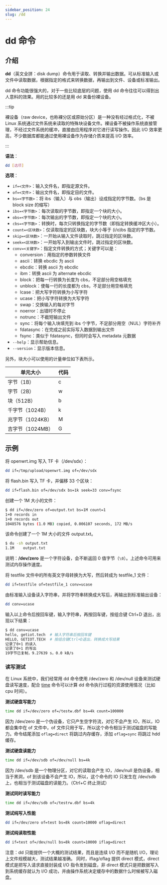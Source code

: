```yaml
---
sidebar_position: 24
slug: /dd
---
```


# dd 命令



## 介绍

**dd**（英文全拼：disk dump）命令用于读取、转换并输出数据。可从标准输入或文件中读取数据，根据指定的格式来转换数据，再输出到文件、设备或标准输出。

dd 命令功能很强大的，对于一些比较底层的问题，使用 dd 命令往往可以得到出人意料的效果。用的比较多的还是用 dd 来备份裸设备。

:::tip

裸设备（raw device，也称裸分区或原始分区）是一种没有经过格式化，不被 Linux 系统通过文件系统来读取的特殊块设备文件。裸设备不被操作系统直接管理，不经过文件系统的缓冲，直接由应用程序对它进行读写操作。因此 I/O 效率更高，不少数据库都能通过使用裸设备作为存储介质来提高 I/O 效率。

:::

**语法**：

```bash
dd [选项]
```

**选项**：

- `if=<文件>`：输入文件名，即指定源文件。
- `of=<文件>`：输出文件名，即指定目的文件。
- `bs=<字节数>`：将 ibs（输入）与 obs（输出）设成指定的字节数。（bs 是  block size 的缩写）
- `ibs=<字节数>`：每次读取的字节数，即指定一个块的大小。
- `obs=<字节数>`：每次输出的字节数，即指定一个块的大小。
- `cbs=<字节数>`：转换时，每次只转换指定的字节数（即指定转换缓冲区大小）。
- `count=<区块数>`：仅读取指定的区块数，块大小等于 (i/o)bs 指定的字节数。
- `skip=<区块数>`：一开始从输入文件读取时，跳过指定的区块数。
- `seek=<区块数>`：一开始写入到输出文件时，跳过指定的区块数。
- `conv=<关键字>`：指定文件转换的方式；关键字可以是：
  - conversion：用指定的参数转换文件
  - ascii：转换 ebcdic 为 ascii
  - ebcdic：转换 ascii 为 ebcdic
  - ibm：转换 ascii 为 alternate ebcdic
  - block：把每一行转换为长度为 cbs，不足部分用空格填充
  - unblock：使每一行的长度都为 cbs，不足部分用空格填充
  - lcase：把大写字符转换为小写字符
  - ucase：把小写字符转换为大写字符
  - swap：交换输入的每对字节
  - noerror：出错时不停止
  - notrunc：不截短输出文件
  - sync：将每个输入块填充到 ibs 个字节，不足部分用空（NUL）字符补齐
  - fdatasync：在完成之前实际写入数据到输出文件
  - fsync：类似于 fdatasync，但同时会写入 metadata 元数据
- `--help`：显示帮助信息。
- `--version`：显示版本信息。

另外，块大小可以使用的计量单位如下表所示。

| 单元大小         | 代码 |
| ---------------- | ---- |
| 字节（1B）       | c    |
| 字节（2B）       | w    |
| 块（512B）       | b    |
| 千字节（1024B）  | k    |
| 兆字节（1024KB） | M    |
| 吉字节（1024MB） | G    |



## 示例

将 openwrt.img 写入 TF 卡（/dev/sdx）：

```bash
dd if=/tmp/upload/openwrt.img of=/dev/sdx
```

将 flash.bin 写入 TF 卡，并偏移 33 个区块：

```bash
dd if=flash.bin of=/dev/sdx bs=1k seek=33 conv=fsync
```

创建一个 1M 大小的文件：

```bash
$ dd if=/dev/zero of=output.txt bs=1M count=1
1+0 records in
1+0 records out
1048576 bytes (1.0 MB) copied, 0.006107 seconds, 172 MB/s
```

该命令创建了一个 1M 大小的文件 output.txt。

```bash
$ du -sh output.txt 
1.1M    output.txt
```

说明：**/dev/zero** 是一个字符设备，会不断返回 0 值字节（`\0`）。上述命令可用来测试内存操作速度。

将 testfile 文件中的所有英文字母转换为大写，然后转成为 testfile_1 文件：

```bash
dd if=testfile of=testfile_1 conv=ucase 
```

由标准输入设备读入字符串，并将字符串转换成大写后，再输出到标准输出设备：

```bash
dd conv=ucase 
```

输入以上命令后按回车键，输入字符串，再按回车键，按组合键 Ctrl+D 退出，出现以下结果：

```bash
$ dd conv=ucase
hello, getiot.tech  # 输入字符串后按回车键
HELLO, GETIOT.TECH  # 按组合键Ctrl+D退出，转换成大写结果
记录了0+1 的读入
记录了0+1 的写出
19字节已复制，9.27639 s，0.0 kB/s
```

### 读写测试

在 Linux 系统中，我们经常用 dd 命令使用 /dev/zero 和 /dev/null 设备来测试硬盘读写速度，配合 [time](/linux-command/time) 命令可以计算 dd 命令执行过程的资源使用情况（比如 cpu 时间）。

**测试硬盘写能力**

```bash
time dd if=/dev/zero of=/testw.dbf bs=4k count=100000
```

因为 /dev/zero 是一个伪设备，它只产生空字符流，对它不会产生 IO，所以，IO 都会集中在 of 文件中，of 文件只用于写，所以这个命令相当于测试磁盘的写能力。命令结尾添加 `oflag=direct` 将跳过内存缓存，添加 `oflag=sync` 将跳过 hdd 缓存。

**测试硬盘读能力**

```bash
time dd if=/dev/sdb of=/dev/null bs=4k
```

因为 /dev/sdb 是一个物理分区，对它的读取会产生 IO，/dev/null 是伪设备，相当于黑洞，of 到该设备不会产生 IO，所以，这个命令的 IO 只发生在 /dev/sdb 上，也相当于测试磁盘的读能力。（Ctrl+C 终止测试）

**测试同时读写能力**

```bash
time dd if=/dev/sdb of=/testrw.dbf bs=4k
```

**测试纯写入性能**

```bash
dd if=/dev/zero of=test bs=8k count=10000 oflag=direct
```

**测试纯读取性能**

```bash
dd if=test of=/dev/null bs=8k count=10000 iflag=direct
```

注意：dd 只能提供一个大概的测试结果，而且是连续 I/O 而不是随机 I/O，理论上文件规模越大，测试结果越准确。 同时，iflag/oflag 提供 direct 模式，direct 模式是把写入请求直接封装成 I/O 指令发到磁盘，非 direct 模式只是把数据写入到系统缓存就认为 I/O 成功，并由操作系统决定缓存中的数据什么时候被写入磁盘。

